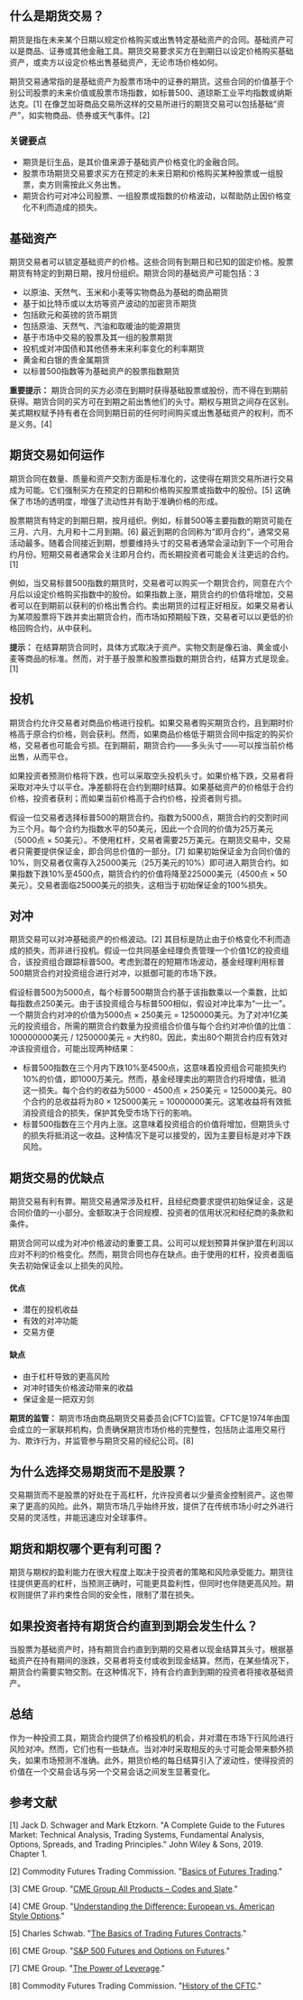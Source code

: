 ## 什么是期货交易？

期货是指在未来某个日期以规定价格购买或出售特定基础资产的合同。基础资产可以是商品、证券或其他金融工具。期货交易要求买方在到期日以设定价格购买基础资产，或卖方以设定价格出售基础资产，无论市场价格如何。

期货交易通常指的是基础资产为股票市场中的证券的期货。这些合同的价值基于个别公司股票的未来价值或股票市场指数，如标普500、道琼斯工业平均指数或纳斯达克。[1] 在像芝加哥商品交易所这样的交易所进行的期货交易可以包括基础“资产”，如实物商品、债券或天气事件。[2]

### 关键要点

- 期货是衍生品，是其价值来源于基础资产价格变化的金融合同。
- 股票市场期货交易要求买方在预定的未来日期和价格购买某种股票或一组股票，卖方则需按此义务出售。
- 期货合约可对冲公司股票、一组股票或指数的价格波动，以帮助防止因价格变化不利而造成的损失。

## 基础资产

期货交易者可以锁定基础资产的价格。这些合同有到期日和已知的固定价格。股票期货有特定的到期日期，按月份组织。期货合同的基础资产可能包括：3

- 以原油、天然气、玉米和小麦等实物商品为基础的商品期货
- 基于如比特币或以太坊等资产波动的加密货币期货
- 包括欧元和英镑的货币期货
- 包括原油、天然气、汽油和取暖油的能源期货
- 基于市场中交易的股票及其一组的股票期货
- 投机或对冲国债和其他债券未来利率变化的利率期货
- 黄金和白银的贵金属期货
- 以标普500指数等为基础资产的股票指数期货

**重要提示：** 期货合同的买方必须在到期时获得基础股票或股份，而不得在到期前获得。期货合同的买方可在到期之前出售他们的头寸。期权与期货之间存在区别。美式期权赋予持有者在合同到期日前的任何时间购买或出售基础资产的权利，而不是义务。[4]

## 期货交易如何运作

期货合同在数量、质量和资产交割方面是标准化的，这使得在期货交易所进行交易成为可能。它们强制买方在预定的日期和价格购买股票或指数中的股份。[5] 这确保了市场的透明度，增强了流动性并有助于准确价格的形成。

股票期货有特定的到期日期，按月组织。例如，标普500等主要指数的期货可能在三月、六月、九月和十二月到期。[6] 最近到期的合同称为“即月合约”，通常交易活动最多。随着合同接近到期，想要维持头寸的交易者通常会滚动到下一个可用合约月份。短期交易者通常会关注即月合约，而长期投资者可能会关注更远的合约。[1]

例如，当交易标普500指数的期货时，交易者可以购买一个期货合约，同意在六个月后以设定价格购买指数中的股份。如果指数上涨，期货合约的价值将增加，交易者可以在到期前以获利的价格出售合约。卖出期货的过程正好相反。如果交易者认为某项股票将下跌并卖出期货合约，而市场如预期般下跌，交易者可以以更低的价格回购合约，从中获利。

**提示：** 在结算期货合同时，具体方式取决于资产。实物交割是像石油、黄金或小麦等商品的标准。然而，对于基于股票和股票指数的期货合约，结算方式是现金。[1]

## 投机

期货合约允许交易者对商品价格进行投机。如果交易者购买期货合约，且到期时价格高于原合约价格，则会获利。然而，如果商品价格低于期货合同中指定的购买价格，交易者也可能会亏损。在到期前，期货合约——多头头寸——可以按当前价格出售，从而平仓。

如果投资者预测价格将下跌，也可以采取空头投机头寸。如果价格下跌，交易者将采取对冲头寸以平仓。净差额将在合约到期时结算。如果基础资产的价格低于合约价格，投资者获利；而如果当前价格高于合约价格，投资者则亏损。

假设一位交易者选择标普500的期货合约。指数为5000点，期货合约的交割时间为三个月。每个合约为指数水平的50美元，因此一个合同的价值为25万美元（5000点 × 50美元）。不使用杠杆，交易者需要25万美元。在期货交易中，交易者只需要提供保证金，即合同总价值的一部分。[7] 如果初始保证金为合同价值的10%，则交易者仅需存入25000美元（25万美元的10%）即可进入期货合约。如果指数下跌10%至4500点，期货合约的价值将降至225000美元（4500点 × 50美元）。交易者面临25000美元的损失，这相当于初始保证金的100%损失。

## 对冲

期货交易可以对冲基础资产的价格波动。[2] 其目标是防止由于价格变化不利而造成的损失，而非进行投机。假设一位共同基金经理负责管理一个价值1亿的投资组合，该投资组合跟踪标普500。考虑到潜在的短期市场波动，基金经理利用标普500期货合约对投资组合进行对冲，以抵御可能的市场下跌。

假设标普500为5000点，每个标普500期货合约基于该指数乘以一个乘数，比如每指数点250美元。由于该投资组合与标普500相似，假设对冲比率为“一比一”。一个期货合约对冲的价值为5000点 × 250美元 = 1250000美元。为了对冲1亿美元的投资组合，所需的期货合约数量为投资组合价值与每个合约对冲价值的比值：100000000美元 / 1250000美元 = 大约80。因此，卖出80个期货合约应有效对冲该投资组合，可能出现两种结果：

- 标普500指数在三个月内下跌10%至4500点，这意味着投资组合可能损失约10%的价值，即1000万美元。然而，基金经理卖出的期货合约将增值，抵消这一损失。每个合约的收益为5000 - 4500点 × 250美元 = 125000美元。80个合约的总收益将为80 × 125000美元 = 10000000美元。这笔收益将有效抵消投资组合的损失，保护其免受市场下行的影响。
- 标普500指数在三个月内上涨。这意味着投资组合的价值将增加，但期货头寸的损失将抵消这一收益。这种情况下是可以接受的，因为主要目标是对冲下跌风险。

## 期货交易的优缺点

期货交易有利有弊。期货交易通常涉及杠杆，且经纪商要求提供初始保证金，这是合同价值的一小部分。金额取决于合同规模、投资者的信用状况和经纪商的条款和条件。

期货合同可以成为对冲价格波动的重要工具。公司可以规划预算并保护潜在利润以应对不利的价格变化。然而，期货合同也存在缺点。由于使用的杠杆，投资者面临失去初始保证金以上损失的风险。

#### 优点

- 潜在的投机收益
- 有效的对冲功能
- 交易方便

#### 缺点

- 由于杠杆导致的更高风险
- 对冲时错失价格波动带来的收益
- 保证金是一把双刃剑

**期货的监管：** 期货市场由商品期货交易委员会(CFTC)监管。CFTC是1974年由国会成立的一家联邦机构，负责确保期货市场价格的完整性，包括防止滥用交易行为、欺诈行为，并监管参与期货交易的经纪公司。[8]

## 为什么选择交易期货而不是股票？

交易期货而不是股票的好处在于高杠杆，允许投资者以少量资金控制资产。这也带来了更高的风险。此外，期货市场几乎始终开放，提供了在传统市场小时之外进行交易的灵活性，并能迅速应对全球事件。

## 期货和期权哪个更有利可图？

期货与期权的盈利能力在很大程度上取决于投资者的策略和风险承受能力。期货往往提供更高的杠杆，当预测正确时，可能更具盈利性，但同时也伴随更高风险。期权则提供了非约束性合同的安全性，限制了潜在损失。

## 如果投资者持有期货合约直到到期会发生什么？

当股票为基础资产时，持有期货合约直到到期的交易者以现金结算其头寸。根据基础资产在持有期间的涨跌，交易者将支付或收到现金结算。然而，在某些情况下，期货合约需要实物交割。在这种情况下，持有合约直到到期的投资者将接收基础资产。

## 总结

作为一种投资工具，期货合约提供了价格投机的机会，并对潜在市场下行风险进行风险对冲。然而，它们也有一些缺点。当对冲时采取相反的头寸可能会带来额外损失，如果市场预测不准确。此外，期货价格的每日结算引入了波动性，使得投资的价值在一个交易会话与另一个交易会话之间发生显著变化。

## 参考文献

[1] Jack D. Schwager and Mark Etzkorn. "A Complete Guide to the Futures Market: Technical Analysis, Trading Systems, Fundamental Analysis, Options, Spreads, and Trading Principles." John Wiley & Sons, 2019. Chapter 1.

[2] Commodity Futures Trading Commission. "[Basics of Futures Trading](https://www.cftc.gov/LearnAndProtect/AdvisoriesAndArticles/FuturesMarketBasics/index.htm)."

[3] CME Group. "[CME Group All Products – Codes and Slate](https://www.cmegroup.com/trading/products/)."

[4] CME Group. "[Understanding the Difference: European vs. American Style Options](https://www.cmegroup.com/education/courses/introduction-to-options/understanding-the-difference-european-vs-american-style-options.html#)."

[5] Charles Schwab. "[The Basics of Trading Futures Contracts](https://www.schwab.com/learn/story/basics-trading-futures-contracts#:~:text=A%20futures%20contract%20is%20a,exchange%20in%20the%20United%20States)."

[6] CME Group. "[S&P 500 Futures and Options on Futures](https://www.cmegroup.com/trading/equity-index/us-index/sp-index-futures-and-options.html)."

[7] CME Group. "[The Power of Leverage](https://www.cmegroup.com/education/courses/understanding-the-benefits-of-futures/the-power-of-leverage.html)."

[8] Commodity Futures Trading Commission. "[History of the CFTC](https://www.cftc.gov/About/HistoryoftheCFTC/history_1970s.html)."